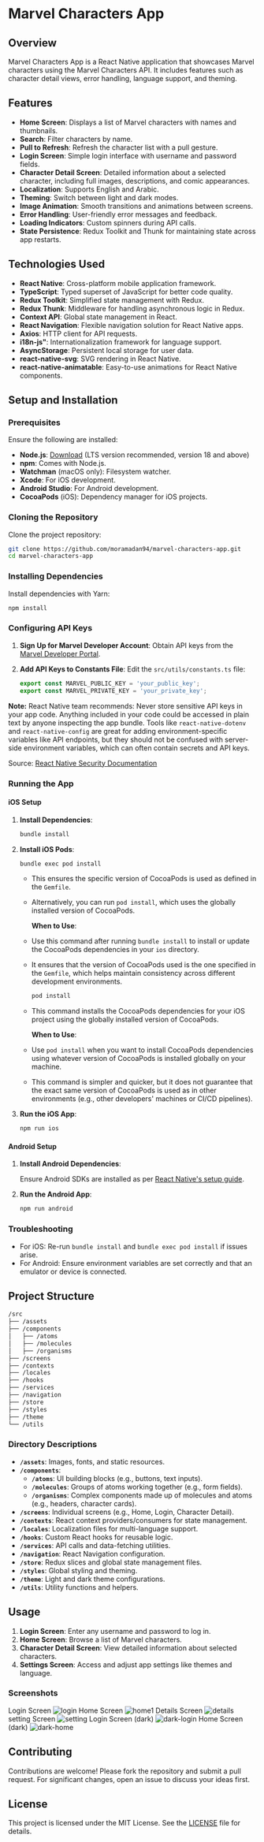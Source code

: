# Marvel Characters App

## Overview

Marvel Characters App is a React Native application that showcases Marvel characters using the Marvel Characters API. It includes features such as character detail views, error handling, language support, and theming.

## Features

- **Home Screen**: Displays a list of Marvel characters with names and thumbnails.
- **Search**: Filter characters by name.
- **Pull to Refresh**: Refresh the character list with a pull gesture.
- **Login Screen**: Simple login interface with username and password fields.
- **Character Detail Screen**: Detailed information about a selected character, including full images, descriptions, and comic appearances.
- **Localization**: Supports English and Arabic.
- **Theming**: Switch between light and dark modes.
- **Image Animation**: Smooth transitions and animations between screens.
- **Error Handling**: User-friendly error messages and feedback.
- **Loading Indicators**: Custom spinners during API calls.
- **State Persistence**: Redux Toolkit and Thunk for maintaining state across app restarts.

## Technologies Used

- **React Native**: Cross-platform mobile application framework.
- **TypeScript**: Typed superset of JavaScript for better code quality.
- **Redux Toolkit**: Simplified state management with Redux.
- **Redux Thunk**: Middleware for handling asynchronous logic in Redux.
- **Context API**: Global state management in React.
- **React Navigation**: Flexible navigation solution for React Native apps.
- **Axios**: HTTP client for API requests.
- **i18n-js"**: Internationalization framework for language support.
- **AsyncStorage**: Persistent local storage for user data.
- **react-native-svg**: SVG rendering in React Native.
- **react-native-animatable**: Easy-to-use animations for React Native components.

## Setup and Installation

### Prerequisites

Ensure the following are installed:
- **Node.js**: [Download](https://nodejs.org/en/) (LTS version recommended, version 18 and above)
- **npm**: Comes with Node.js.
- **Watchman** (macOS only): Filesystem watcher.
- **Xcode**: For iOS development.
- **Android Studio**: For Android development.
- **CocoaPods** (iOS): Dependency manager for iOS projects.

### Cloning the Repository

Clone the project repository:

```bash
git clone https://github.com/moramadan94/marvel-characters-app.git
cd marvel-characters-app
```

### Installing Dependencies

Install dependencies with Yarn:

```bash
npm install
```

### Configuring API Keys

1. **Sign Up for Marvel Developer Account**: Obtain API keys from the [Marvel Developer Portal](https://developer.marvel.com/).

2. **Add API Keys to Constants File**: Edit the `src/utils/constants.ts` file:

   ```typescript
   export const MARVEL_PUBLIC_KEY = 'your_public_key';
   export const MARVEL_PRIVATE_KEY = 'your_private_key';
   ```

**Note:** React Native team recommends:
Never store sensitive API keys in your app code. Anything included in your code could be accessed in plain text by anyone inspecting the app bundle. Tools like `react-native-dotenv` and `react-native-config` are great for adding environment-specific variables like API endpoints, but they should not be confused with server-side environment variables, which can often contain secrets and API keys.

Source: [React Native Security Documentation](https://reactnative.dev/docs/security#storing-sensitive-info)

### Running the App

#### iOS Setup

1. **Install Dependencies**:

   ```bash
   bundle install
   ```

2. **Install iOS Pods**:

   ```bash
   bundle exec pod install
   ```

   - This ensures the specific version of CocoaPods is used as defined in the `Gemfile`.
   - Alternatively, you can run `pod install`, which uses the globally installed version of CocoaPods.

     **When to Use**:

   - Use this command after running `bundle install` to install or update the CocoaPods dependencies in your `ios` directory.
   - It ensures that the version of CocoaPods used is the one specified in the `Gemfile`, which helps maintain consistency across different development environments.

     ```bash
     pod install
     ```

   - This command installs the CocoaPods dependencies for your iOS project using the globally installed version of CocoaPods.

     **When to Use**:

   - Use `pod install` when you want to install CocoaPods dependencies using whatever version of CocoaPods is installed globally on your machine.
   - This command is simpler and quicker, but it does not guarantee that the exact same version of CocoaPods is used as in other environments (e.g., other developers' machines or CI/CD pipelines).

3. **Run the iOS App**:

   ```bash
   npm run ios
   ```

#### Android Setup

1. **Install Android Dependencies**:

   Ensure Android SDKs are installed as per [React Native's setup guide](https://reactnative.dev/docs/environment-setup).

2. **Run the Android App**:

   ```bash
   npm run android
   ```

### Troubleshooting

- For iOS: Re-run `bundle install` and `bundle exec pod install` if issues arise.
- For Android: Ensure environment variables are set correctly and that an emulator or device is connected.

## Project Structure

```bash
/src
├── /assets
├── /components
│   ├── /atoms
│   ├── /molecules
│   ├── /organisms
├── /screens
├── /contexts
├── /locales
├── /hooks
├── /services
├── /navigation
├── /store
├── /styles
├── /theme
└── /utils
```

### Directory Descriptions

- **`/assets`**: Images, fonts, and static resources.
- **`/components`**:
  - **`/atoms`**: UI building blocks (e.g., buttons, text inputs).
  - **`/molecules`**: Groups of atoms working together (e.g., form fields).
  - **`/organisms`**: Complex components made up of molecules and atoms (e.g., headers, character cards).
- **`/screens`**: Individual screens (e.g., Home, Login, Character Detail).
- **`/contexts`**: React context providers/consumers for state management.
- **`/locales`**: Localization files for multi-language support.
- **`/hooks`**: Custom React hooks for reusable logic.
- **`/services`**: API calls and data-fetching utilities.
- **`/navigation`**: React Navigation configuration.
- **`/store`**: Redux slices and global state management files.
- **`/styles`**: Global styling and theming.
- **`/theme`**: Light and dark theme configurations.
- **`/utils`**: Utility functions and helpers.

## Usage

1. **Login Screen**: Enter any username and password to log in.
2. **Home Screen**: Browse a list of Marvel characters.
3. **Character Detail Screen**: View detailed information about selected characters.
4. **Settings Screen**: Access and adjust app settings like themes and language.

### Screenshots
Login Screen
![login](https://github.com/user-attachments/assets/97b980bb-cb17-4866-9431-a7f6ceb39ea2) 
Home Screen
![home1](https://github.com/user-attachments/assets/fd1331ca-8c66-4b53-a8d8-d9c8928137a9)
Details Screen
![details](https://github.com/user-attachments/assets/0fbb0184-6852-49ab-8c1d-3fe8c66e55ed)
setting Screen
![setting](https://github.com/user-attachments/assets/78cc51a4-193c-43c1-9886-bf3bb4ee62a1)
Login Screen (dark)
![dark-login](https://github.com/user-attachments/assets/61c517d4-dc45-4676-914b-a0d7f3cf738d)
Home Screen (dark)
![dark-home](https://github.com/user-attachments/assets/454dbaf6-ef71-4efb-b28b-14f84301e934)


## Contributing

Contributions are welcome! Please fork the repository and submit a pull request. For significant changes, open an issue to discuss your ideas first.

## License

This project is licensed under the MIT License. See the [LICENSE](LICENSE) file for details.
